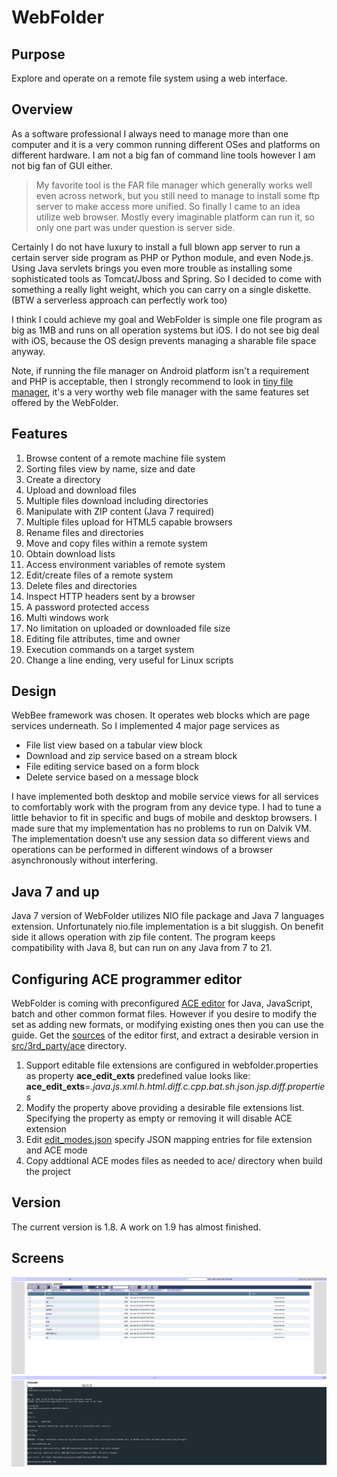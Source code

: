 # WebFolder

## Purpose
Explore and operate on a remote file system using a web interface.

## Overview
As a software professional I always need to manage more than one computer and it is a 
very common running different OSes and platforms on different hardware. 
I am not a big fan of command line tools however I am not big fan of GUI either.

>My favorite tool is the FAR file manager which generally works well even across network, 
but you still need to manage to install some ftp server to make access more unified. 
So finally I came to an idea utilize web browser. Mostly every imaginable platform can run it, 
so only one part was under question is server side. 
 
Certainly I do not have luxury to install a full blown app server to run a certain 
server side program as PHP or Python module, and even Node.js. Using Java servlets brings you even 
more trouble as installing some sophisticated tools as Tomcat/Jboss and Spring. So I 
decided to come with something a really light weight, which you can carry on a single 
diskette. (BTW a serverless approach can perfectly work too)

I think I could achieve my goal and WebFolder is simple one file program as big 
as 1MB and runs on all operation systems but iOS. I do not see big deal with 
iOS, because the OS design prevents managing a sharable file space anyway.

Note, if running the file manager on Android platform isn't a requirement and PHP is acceptable, then I strongly recommend to look in
[tiny file manager](https://github.com/prasathmani/tinyfilemanager/tree/master), it's a very worthy web file manager with the same features set
offered by the WebFolder.
    
## Features

1. Browse content of a remote machine file system     
2. Sorting files view by name, size and date                                                                   
3. Create a directory                              
4. Upload and download files                        
5. Multiple files download including directories           
6. Manipulate with ZIP content (Java 7 required)
7. Multiple files upload for HTML5 capable browsers  
8. Rename files and directories                       
9. Move and copy files within a remote system       
10. Obtain download lists                              
11. Access environment variables of remote system      
12. Edit/create files of a remote system               
13. Delete files and directories                                       
14. Inspect HTTP headers sent by a browser              
15. A password protected access                          
16. Multi windows work                                 
17. No limitation on uploaded or downloaded file size  
18. Editing file attributes, time and owner           
19. Execution commands on a target system
20. Change a line ending, very useful for Linux scripts

## Design

WebBee framework was chosen. It operates web blocks which are page services underneath. So I implemented 4 major page services as
* File list view based on a tabular view block
* Download and zip service based on a stream block
* File editing service based on a form block
* Delete service based on a message block 

I have implemented both desktop and mobile service views for all services to comfortably work with the program from any device type.
 I had to tune a little behavior to fit in specific and bugs of mobile and desktop browsers. I made sure that my implementation has
  no problems to run on Dalvik VM. The implementation doesn’t use any session data so different views and operations can be performed
   in different windows of a browser asynchronously without interfering. 

## Java 7 and up
Java 7 version of WebFolder utilizes NIO file package and Java 7 languages extension. 
Unfortunately nio.file implementation is a bit sluggish. On benefit side it allows operation with zip file content.
The program keeps compatibility with Java 8, but can run on any Java from 7 to 21.


## Configuring ACE programmer editor
WebFolder is coming with preconfigured [ACE editor](https://ace.c9.io) for Java, JavaScript, batch and other common format files. However if you desire
to modify the set as adding new formats, or modifying existing ones then you can use the guide. Get the [sources](https://github.com/ajaxorg/ace-builds/) of the editor first,
and extract a desirable version in [src/3rd_party/ace](https://github.com/drogatkin/webfolder/tree/master/src/3rd_party/ace) directory.

1. Support editable file extensions are configured in webfolder.properties as property **ace_edit_exts**
        predefined value looks like: **ace_edit_exts**=*.java.js.xml.h.html.diff.c.cpp.bat.sh.json.jsp.diff.properties*
2. Modify the property above providing a desirable file extensions list. Specifying the property as empty or removing it will disable ACE extension</li>
3. Edit [edit_modes.json](https://github.com/drogatkin/webfolder/blob/master/src/html/edit_modes.json) specify JSON mapping entries for file extension and ACE mode
4. Copy addtional ACE modes files as needed to ace/ directory when build the project

## Version
The current version is 1.8. A work on 1.9 has almost finished.

## Screens

![a directory view](https://github.com/drogatkin/webfolder/blob/master/doc/screen%20shot1.png?raw=true)
![a console view](https://github.com/drogatkin/webfolder/blob/master/doc/screen%20shot2.png?raw=true)
